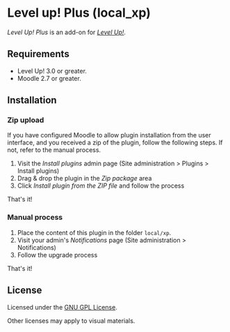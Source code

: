 Level up! Plus (local_xp)
=========================

_Level Up! Plus_ is an add-on for _[Level Up!](https://github.com/FMCorz/moodle-block_xp)_.

Requirements
------------

- Level Up! 3.0 or greater.
- Moodle 2.7 or greater.

Installation
------------

### Zip upload

If you have configured Moodle to allow plugin installation from the user interface, and you received a zip of the plugin, follow the following steps. If not, refer to the manual process.

1. Visit the _Install plugins_ admin page (Site administration > Plugins > Install plugins)
2. Drag & drop the plugin in the _Zip package_ area
3. Click _Install plugin from the ZIP file_ and follow the process

That's it!

### Manual process

1. Place the content of this plugin in the folder `local/xp`.
2. Visit your admin's _Notifications_ page (Site administration > Notifications)
3. Follow the upgrade process

That's it!

License
-------

Licensed under the [GNU GPL License](http://www.gnu.org/copyleft/gpl.html).

Other licenses may apply to visual materials.
